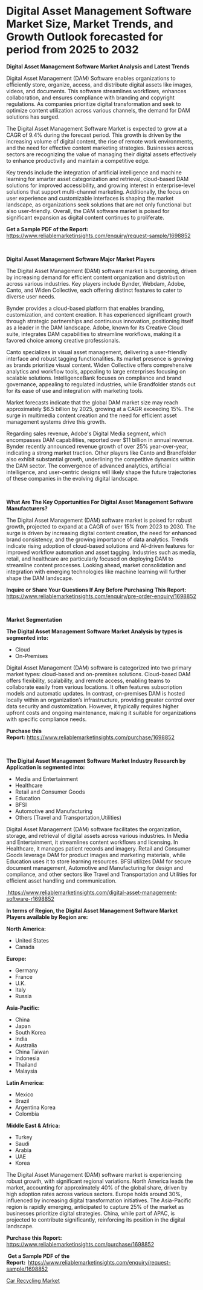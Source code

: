 <p><h1>Digital Asset Management Software Market Size, Market Trends, and Growth Outlook forecasted for period from 2025 to 2032</h1></p><p><strong>Digital Asset Management Software Market Analysis and Latest Trends</strong></p>
<p><p>Digital Asset Management (DAM) Software enables organizations to efficiently store, organize, access, and distribute digital assets like images, videos, and documents. This software streamlines workflows, enhances collaboration, and ensures compliance with branding and copyright regulations. As companies prioritize digital transformation and seek to optimize content utilization across various channels, the demand for DAM solutions has surged.</p><p>The Digital Asset Management Software Market is expected to grow at a CAGR of 9.4% during the forecast period. This growth is driven by the increasing volume of digital content, the rise of remote work environments, and the need for effective content marketing strategies. Businesses across sectors are recognizing the value of managing their digital assets effectively to enhance productivity and maintain a competitive edge.</p><p>Key trends include the integration of artificial intelligence and machine learning for smarter asset categorization and retrieval, cloud-based DAM solutions for improved accessibility, and growing interest in enterprise-level solutions that support multi-channel marketing. Additionally, the focus on user experience and customizable interfaces is shaping the market landscape, as organizations seek solutions that are not only functional but also user-friendly. Overall, the DAM software market is poised for significant expansion as digital content continues to proliferate.</p></p>
<p><strong>Get a Sample PDF of the Report:&nbsp;</strong> <a href="https://www.reliablemarketinsights.com/enquiry/request-sample/1698852?utm_campaign=3015&utm_medium=2&utm_source=Github&utm_content=ia&utm_term=10032025&utm_id=digital-asset-management-software">https://www.reliablemarketinsights.com/enquiry/request-sample/1698852</a></p>
<p>&nbsp;</p>
<p><strong>Digital Asset Management Software Major Market Players</strong></p>
<p><p>The Digital Asset Management (DAM) software market is burgeoning, driven by increasing demand for efficient content organization and distribution across various industries. Key players include Bynder, Webdam, Adobe, Canto, and Widen Collective, each offering distinct features to cater to diverse user needs.</p><p>Bynder provides a cloud-based platform that enables branding, customization, and content creation. It has experienced significant growth through strategic partnerships and continuous innovation, positioning itself as a leader in the DAM landscape. Adobe, known for its Creative Cloud suite, integrates DAM capabilities to streamline workflows, making it a favored choice among creative professionals.</p><p>Canto specializes in visual asset management, delivering a user-friendly interface and robust tagging functionalities. Its market presence is growing as brands prioritize visual content. Widen Collective offers comprehensive analytics and workflow tools, appealing to large enterprises focusing on scalable solutions. IntelligenceBank focuses on compliance and brand governance, appealing to regulated industries, while Brandfolder stands out for its ease of use and integration with marketing tools.</p><p>Market forecasts indicate that the global DAM market size may reach approximately $6.5 billion by 2025, growing at a CAGR exceeding 15%. The surge in multimedia content creation and the need for efficient asset management systems drive this growth.</p><p>Regarding sales revenue, Adobe's Digital Media segment, which encompasses DAM capabilities, reported over $11 billion in annual revenue. Bynder recently announced revenue growth of over 25% year-over-year, indicating a strong market traction. Other players like Canto and Brandfolder also exhibit substantial growth, underlining the competitive dynamics within the DAM sector. The convergence of advanced analytics, artificial intelligence, and user-centric designs will likely shape the future trajectories of these companies in the evolving digital landscape.</p></p>
<p>&nbsp;</p>
<p><strong>What Are The Key Opportunities For Digital Asset Management Software Manufacturers?</strong></p>
<p><p>The Digital Asset Management (DAM) software market is poised for robust growth, projected to expand at a CAGR of over 15% from 2023 to 2030. The surge is driven by increasing digital content creation, the need for enhanced brand consistency, and the growing importance of data analytics. Trends indicate rising adoption of cloud-based solutions and AI-driven features for improved workflow automation and asset tagging. Industries such as media, retail, and healthcare are particularly focused on deploying DAM to streamline content processes. Looking ahead, market consolidation and integration with emerging technologies like machine learning will further shape the DAM landscape.</p></p>
<p><strong>Inquire or Share Your Questions If Any Before Purchasing This Report:</strong> <a href="https://www.reliablemarketinsights.com/enquiry/pre-order-enquiry/1698852?utm_campaign=3015&utm_medium=2&utm_source=Github&utm_content=ia&utm_term=10032025&utm_id=digital-asset-management-software">https://www.reliablemarketinsights.com/enquiry/pre-order-enquiry/1698852</a></p>
<p>&nbsp;</p>
<p><strong>Market Segmentation</strong></p>
<p><strong>The Digital Asset Management Software Market Analysis by types is segmented into:</strong></p>
<p><ul><li>Cloud</li><li>On-Premises</li></ul></p>
<p><p>Digital Asset Management (DAM) software is categorized into two primary market types: cloud-based and on-premises solutions. Cloud-based DAM offers flexibility, scalability, and remote access, enabling teams to collaborate easily from various locations. It often features subscription models and automatic updates. In contrast, on-premises DAM is hosted locally within an organization’s infrastructure, providing greater control over data security and customization. However, it typically requires higher upfront costs and ongoing maintenance, making it suitable for organizations with specific compliance needs.</p></p>
<p><strong>Purchase this Report:&nbsp;</strong><a href="https://www.reliablemarketinsights.com/purchase/1698852?utm_campaign=3015&utm_medium=2&utm_source=Github&utm_content=ia&utm_term=10032025&utm_id=digital-asset-management-software">https://www.reliablemarketinsights.com/purchase/1698852</a></p>
<p>&nbsp;</p>
<p><strong>The Digital Asset Management Software Market Industry Research by Application is segmented into:</strong></p>
<p><ul><li>Media and Entertainment</li><li>Healthcare</li><li>Retail and Consumer Goods</li><li>Education</li><li>BFSI</li><li>Automotive and Manufacturing</li><li>Others (Travel and Transportation,Utilities)</li></ul></p>
<p><p>Digital Asset Management (DAM) software facilitates the organization, storage, and retrieval of digital assets across various industries. In Media and Entertainment, it streamlines content workflows and licensing. In Healthcare, it manages patient records and imagery. Retail and Consumer Goods leverage DAM for product images and marketing materials, while Education uses it to store learning resources. BFSI utilizes DAM for secure document management, Automotive and Manufacturing for design and compliance, and other sectors like Travel and Transportation and Utilities for efficient asset handling and communication.</p></p>
<p><a href="https://www.reliablemarketinsights.com/digital-asset-management-software-r1698852?utm_campaign=3015&utm_medium=2&utm_source=Github&utm_content=ia&utm_term=10032025&utm_id=digital-asset-management-software">&nbsp;https://www.reliablemarketinsights.com/digital-asset-management-software-r1698852</a></p>
<p><strong>In terms of Region, the Digital Asset Management Software Market Players available by Region are:</strong></p>
<p>
    <p> <strong> North America: </strong>
        <ul>
            <li>United States</li>
            <li>Canada</li>
        </ul>
        </p> 
    <p> <strong> Europe: </strong>
        <ul>
            <li>Germany</li>
            <li>France</li>
            <li>U.K.</li>
            <li>Italy</li>
            <li>Russia</li>
        </ul>
        </p> 
    <p> <strong> Asia-Pacific: </strong>
        <ul>
            <li>China</li>
            <li>Japan</li>
            <li>South Korea</li>
            <li>India</li>
            <li>Australia</li>
            <li>China Taiwan</li>
            <li>Indonesia</li>
            <li>Thailand</li>
            <li>Malaysia</li>
        </ul>
        </p> 
    <p> <strong> Latin America: </strong>
        <ul>
            <li>Mexico</li>
            <li>Brazil</li>
            <li>Argentina Korea</li>
            <li>Colombia</li>
        </ul>
        </p> 
    <p> <strong> Middle East & Africa: </strong>
        <ul>
            <li>Turkey</li>
            <li>Saudi</li>
            <li>Arabia</li>
            <li>UAE</li>
            <li>Korea</li>
        </ul>
    </p>
    </p>
<p><p>The Digital Asset Management (DAM) software market is experiencing robust growth, with significant regional variations. North America leads the market, accounting for approximately 40% of the global share, driven by high adoption rates across various sectors. Europe holds around 30%, influenced by increasing digital transformation initiatives. The Asia-Pacific region is rapidly emerging, anticipated to capture 25% of the market as businesses prioritize digital strategies. China, while part of APAC, is projected to contribute significantly, reinforcing its position in the digital landscape.</p></p>
<p><strong>Purchase this Report: </strong><a href="https://www.reliablemarketinsights.com/purchase/1698852?utm_campaign=3015&utm_medium=2&utm_source=Github&utm_content=ia&utm_term=10032025&utm_id=digital-asset-management-software">https://www.reliablemarketinsights.com/purchase/1698852</a></p>
<p>&nbsp;<strong>Get a Sample PDF of the Report:&nbsp;&nbsp;</strong><a href="https://www.reliablemarketinsights.com/enquiry/request-sample/1698852?utm_campaign=3015&utm_medium=2&utm_source=Github&utm_content=ia&utm_term=10032025&utm_id=digital-asset-management-software">https://www.reliablemarketinsights.com/enquiry/request-sample/1698852</a></p>
<p><strong></strong></p>
<p><p><a href="https://github.com/jenithschijf/Market-Research-Report-List-1/blob/main/car-recycling-market.md?utm_campaign=3015&utm_medium=2&utm_source=Github&utm_content=ia&utm_term=10032025&utm_id=digital-asset-management-software">Car Recycling Market</a></p></p>